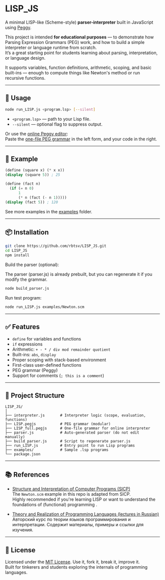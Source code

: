 # LISP_JS

A minimal LISP-like (Scheme-style) **parser-interpreter** built in JavaScript using [Peggy](https://github.com/peggyjs/peggy).

This project is intended **for educational purposes** — to demonstrate how Parsing Expression Grammars (PEG) work, and how to build a simple interpreter or language runtime from scratch.  
It’s a great starting point for students learning about parsing, interpretation, or language design.

It supports variables, function definitions, arithmetic, scoping, and basic built-ins — enough to compute things like Newton's method or run recursive functions.

---

## 🚀 Usage

```bash
node run_LISP.js <program.lsp> [--silent]
```

- `<program.lsp>` — path to your Lisp file.
- `--silent` — optional flag to suppress output.

Or use the [online Peggy editor](https://peggyjs.org/online.html):  
Paste the [one-file PEG grammar](./LISP_full.pegjs) in the left form, and your code in the right.

---

## 🧪 Example

```scheme
(define (square x) (* x x))
(display (square 5)) ; 25

(define (fact n)
  (if (= n 0)
      1
      (* n (fact (- n 1)))))
(display (fact 5)) ; 120
```

See more examples in the [examples](./examples) folder.

---

## 📦 Installation

```bash
git clone https://github.com/rbtsv/LISP_JS.git
cd LISP_JS
npm install
```

Build the parser (optional):

The parser (parser.js) is already prebuilt, but you can regenerate it if you modify the grammar.

```bash
node build_parser.js
```

Run test program:

```bash
node run_LISP.js examples/Newton.scm
```

---

## ✅ Features

- `define` for variables and functions
- `if` expressions
- Arithmetic: `+ - * / div mod remainder quotient`
- Built-ins: `abs`, `display`
- Proper scoping with stack-based environment
- First-class user-defined functions
- PEG grammar (Peggy)
- Support for comments (`; this is a comment`)

---

## 📁 Project Structure

```
LISP_JS/
│
├── interpreter.js       # Interpreter logic (scope, evaluation, functions)
├── LISP.pegjs           # PEG grammar (modular)
├── LISP_full.pegjs      # One-file grammar for online interpreter
├── parser.js            # Auto-generated parser (do not edit manually)
├── build_parser.js      # Script to regenerate parser.js
├── run_LISP.js          # Entry point to run Lisp programs
├── examples/            # Sample .lsp programs
└── package.json
```

---

## 📚 References

- [Structure and Interpretation of Computer Programs (SICP)](https://web.mit.edu/6.001/6.037/sicp.pdf)  
 The `Newton.scm` example in this repo is adapted from SICP.  
 Highly recommended if you're learning LISP or want to understand the foundations of (functional) programming .

- [Theory and Realization of Programming Languages (lectures in Russian)](https://github.com/rbtsv/TRPL25)  
  Авторский курс по теории языков программирования и интерпретации. Содержит материалы, примеры и ссылки для изучения.


---

## 📜 License

Licensed under the [MIT License](https://opensource.org/licenses/MIT).
Use it, fork it, break it, improve it.  
Built for tinkerers and students exploring the internals of programming languages.
